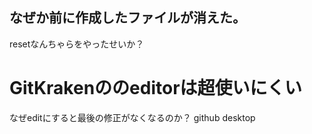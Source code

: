 ## なぜか前に作成したファイルが消えた。

resetなんちゃらをやったせいか？

# GitKrakenののeditorは超使いにくい


なぜeditにすると最後の修正がなくなるのか？
github desktop
